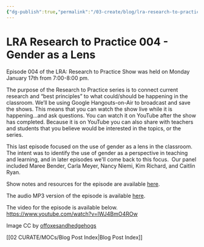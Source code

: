 ```yaml
---
{"dg-publish":true,"permalink":"/03-create/blog/lra-research-to-practice-004-gender-as-a-lens/","title":"LRA: Research to Practice 004 - Gender as a Lens","tags":["lra","lra-research-to-practice","gender"]}
---
```


# LRA Research to Practice 004 - Gender as a Lens

Episode 004 of the LRA: Research to Practice Show was held on Monday January 17th from 7:00-8:00 pm.

The purpose of the Research to Practice series is to connect current research and “best principles” to what could/should be happening in the classroom. We’ll be using Google Hangouts-on-Air to broadcast and save the shows. This means that you can watch the show live while it is happening…and ask questions. You can watch it on YouTube after the show has completed. Because it is on YouTube you can also share with teachers and students that you believe would be interested in the topics, or the series.

This last episode focused on the use of gender as a lens in the classroom. The intent was to identify the use of gender as a perspective in teaching and learning, and in later episodes we'll come back to this focus.  Our panel included Maree Bender, Carla Meyer, Nancy Niemi, Kim Richard, and Caitlin Ryan.

Show notes and resources for the episode are available [here](https://sites.google.com/site/textsandtools/online-information/lrar2p/episode-004---gender-as-a-lens-in-the-classroom).

The audio MP3 version of the episode is available [here](https://app.box.com/s/lsnvzvz9h6re7xq55yxu).

The video for the episode is available below. https://www.youtube.com/watch?v=lWJ4BmO4ROw  

Image CC by [offoxesandhedgehogs](http://offoxesandhedgehogs.wordpress.com/2012-04-18/all-made-up-performance-theory-and-the-new-anthropology-of-sex-and-gender/)

[[02 CURATE/MOCs/Blog Post Index\|Blog Post Index]]